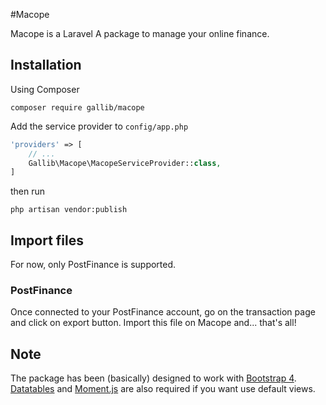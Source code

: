 #Macope

Macope is a Laravel A package to manage your online finance.

## Installation

Using Composer

```
composer require gallib/macope
```

Add the service provider to `config/app.php`

```php
'providers' => [
    // ...
    Gallib\Macope\MacopeServiceProvider::class,
]
```

then run

```
php artisan vendor:publish
```

## Import files

For now, only PostFinance is supported.

### PostFinance

Once connected to your PostFinance account, go on the transaction page and click on export button.
Import this file on Macope and... that's all!

## Note

The package has been (basically) designed to work with [Bootstrap 4](https://v4-alpha.getbootstrap.com/). [Datatables](https://datatables.net/) and [Moment.js](https://momentjs.com/) are also required if you want use default views.